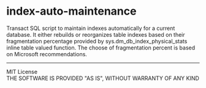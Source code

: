 # index-auto-maintenance
Transact SQL script to maintain indexes automatically for a current database. It either rebuilds or reorganizes table indexes based on their fragmentation percentage provided by sys.dm_db_index_physical_stats inline table valued function. 
The choose of fragmentation percent is based on Microsoft recommendations.

----
MIT License <br>
THE SOFTWARE IS PROVIDED "AS IS", WITHOUT WARRANTY OF ANY KIND
